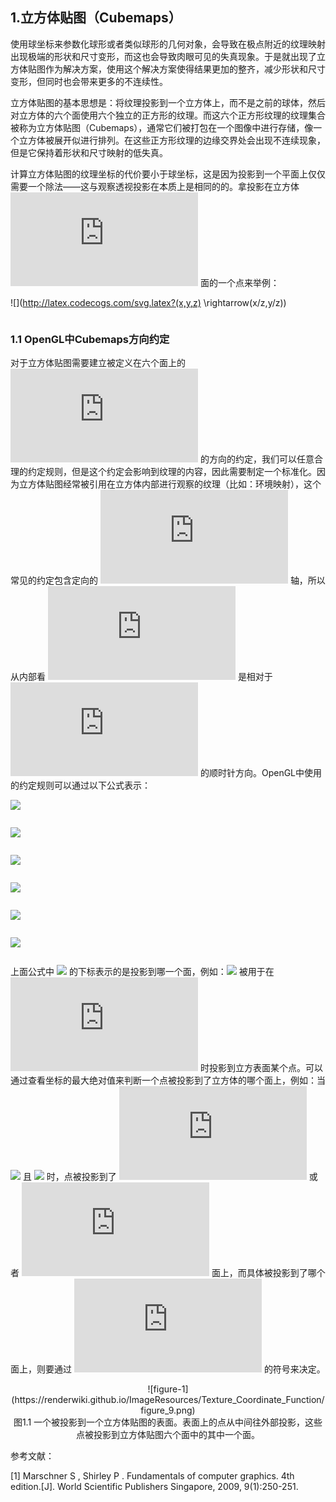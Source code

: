 ## 1.立方体贴图（Cubemaps）

使用球坐标来参数化球形或者类似球形的几何对象，会导致在极点附近的纹理映射出现极端的形状和尺寸变形，而这也会导致肉眼可见的失真现象。于是就出现了立方体贴图作为解决方案，使用这个解决方案使得结果更加的整齐，减少形状和尺寸变形，但同时也会带来更多的不连续性。

立方体贴图的基本思想是：将纹理投影到一个立方体上，而不是之前的球体，然后对立方体的六个面使用六个独立的正方形的纹理。而这六个正方形纹理的纹理集合被称为立方体贴图（Cubemaps），通常它们被打包在一个图像中进行存储，像一个立方体被展开似进行排列。在这些正方形纹理的边缘交界处会出现不连续现象，但是它保持着形状和尺寸映射的低失真。

计算立方体贴图的纹理坐标的代价要小于球坐标，这是因为投影到一个平面上仅仅需要一个除法——这与观察透视投影在本质上是相同的的。拿投影在立方体 ![](http://latex.codecogs.com/svg.latex?+z) 面的一个点来举例：

![](http://latex.codecogs.com/svg.latex?(x,y,z) \rightarrow(x/z,y/z))

<math>(x,y,z) \rightarrow(x/z,y/z) \tag{1}</math>
### 1.1 OpenGL中Cubemaps方向约定

对于立方体贴图需要建立被定义在六个面上的 ![](http://latex.codecogs.com/svg.latex?u,v) 的方向的约定，我们可以任意合理的约定规则，但是这个约定会影响到纹理的内容，因此需要制定一个标准化。因为立方体贴图经常被引用在立方体内部进行观察的纹理（比如：环境映射），这个常见的约定包含定向的 ![](http://latex.codecogs.com/svg.latex?u,v) 轴，所以从内部看 ![](http://latex.codecogs.com/svg.latex?u) 是相对于 ![](http://latex.codecogs.com/svg.latex?v) 的顺时针方向。OpenGL中使用的约定规则可以通过以下公式表示：


![](http://latex.codecogs.com/svg.latex?\phi_{-x}=\frac{1}{2}[1+(+z,-y)/|x|],)

<math>\phi_{-x}=\frac{1}{2}[1+(+z,-y)/|x|], \tag{2}</math>

![](http://latex.codecogs.com/svg.latex?\phi_{+x}=\frac{1}{2}[1+(-z,-y)/|x|],)

<math>\phi_{+x}=\frac{1}{2}[1+(-z,-y)/|x|], \tag{3}</math>

![](http://latex.codecogs.com/svg.latex?\phi_{-y}=\frac{1}{2}[1+(+x,-z)/|y|],)

<math>\phi_{-y}=\frac{1}{2}[1+(+x,-z)/|y|], \tag{4}</math>

![](http://latex.codecogs.com/svg.latex?\phi_{+y}=\frac{1}{2}[1+(+x,-z)/|y|],)

<math>\phi_{+y}=\frac{1}{2}[1+(+x,-z)/|y|], \tag{5}</math>

![](http://latex.codecogs.com/svg.latex?\phi_{-z}=\frac{1}{2}[1+(-x,-y)/|z|],)

<math>\phi_{-z}=\frac{1}{2}[1+(-x,-y)/|z|], \tag{6}</math>

![](http://latex.codecogs.com/svg.latex?\phi_{+z}=\frac{1}{2}[1+(+x,-y)/|z|].)

<math>\phi_{+z}=\frac{1}{2}[1+(+x,-y)/|z|]. \tag{7}</math>

上面公式中 ![](http://latex.codecogs.com/svg.latex?\phi) 的下标表示的是投影到哪一个面，例如：![](http://latex.codecogs.com/svg.latex?\phi_{-x}) 被用于在 ![](http://latex.codecogs.com/svg.latex?x=+1) 时投影到立方表面某个点。可以通过查看坐标的最大绝对值来判断一个点被投影到了立方体的哪个面上，例如：当 ![](http://latex.codecogs.com/svg.latex?|x|>|y|) 且 ![](http://latex.codecogs.com/svg.latex?|x|>|z|) 时，点被投影到了 ![](http://latex.codecogs.com/svg.latex?+x) 或者 ![](http://latex.codecogs.com/svg.latex?-x) 面上，而具体被投影到了哪个面上，则要通过 ![](http://latex.codecogs.com/svg.latex?x) 的符号来决定。


<div align=center>![figure-1](https://renderwiki.github.io/ImageResources/Texture_Coordinate_Function/figure_9.png)</div>

<center>图1.1 一个被投影到一个立方体贴图的表面。表面上的点从中间往外部投影，这些点被投影到立方体贴图六个面中的其中一个面。</center>

参考文献：

[1] Marschner S ,  Shirley P . Fundamentals of computer graphics. 4th edition.[J]. World Scientific Publishers Singapore, 2009, 9(1):250-251.